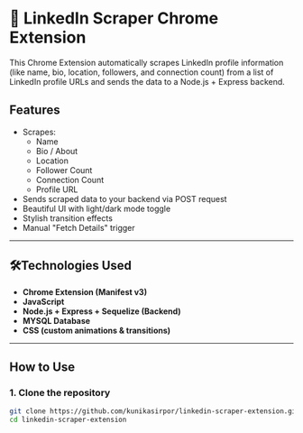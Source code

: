 # 🔗 LinkedIn Scraper Chrome Extension

This Chrome Extension automatically scrapes LinkedIn profile information (like name, bio, location, followers, and connection count) from a list of LinkedIn profile URLs and sends the data to a Node.js + Express backend.

## Features

- Scrapes:
  - Name
  - Bio / About
  - Location
  - Follower Count
  - Connection Count
  - Profile URL
- Sends scraped data to your backend via POST request
- Beautiful UI with light/dark mode toggle
- Stylish transition effects
- Manual "Fetch Details" trigger

---

## 🛠Technologies Used

- **Chrome Extension (Manifest v3)**
- **JavaScript**
- **Node.js + Express + Sequelize (Backend)**
- **MYSQL Database**
- **CSS (custom animations & transitions)**

---

## How to Use

### 1. Clone the repository

```bash
git clone https://github.com/kunikasirpor/linkedin-scraper-extension.git
cd linkedin-scraper-extension
